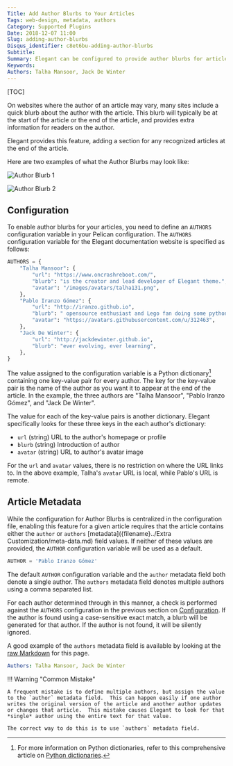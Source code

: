```yaml
---
Title: Add Author Blurbs to Your Articles
Tags: web-design, metadata, authors
Category: Supported Plugins
Date: 2018-12-07 11:00
Slug: adding-author-blurbs
Disqus_identifier: c8et6bu-adding-author-blurbs
Subtitle:
Summary: Elegant can be configured to provide author blurbs for articles, relaying extra information on the authors of the articles.
Keywords:
Authors: Talha Mansoor, Jack De Winter
---
```


[TOC]

On websites where the author of an article may vary, many sites include a quick blurb about
the author with the article. This blurb will typically be at the start of the article or the
end of the article, and provides extra information for readers on the author.

Elegant provides
this feature, adding a section for any recognized articles at the end of the article.

Here are two examples of what the Author Blurbs may look like:

![Author Blurb 1]({static}/images/author-blurb.png)

![Author Blurb 2]({static}/images/author-blurb2.png)

## Configuration

To enable author blurbs for your articles, you need to define an `AUTHORS` configuration variable
in your Pelican configuration. The `AUTHORS` configuration variable for the Elegant
documentation website is specified as follows:

```python
AUTHORS = {
    "Talha Mansoor": {
        "url": "https://www.oncrashreboot.com/",
        "blurb": "is the creator and lead developer of Elegant theme.",
        "avatar": "/images/avatars/talha131.png",
    },
    "Pablo Iranzo Gómez": {
        "url": "http://iranzo.github.io",
        "blurb": " opensource enthusiast and Lego fan doing some python simple programs like @redken_bot in telegram, etc",
        "avatar": "https://avatars.githubusercontent.com/u/312463",
    },
    "Jack De Winter": {
        "url": "http://jackdewinter.github.io",
        "blurb": "ever evolving, ever learning",
    },
}
```

The value assigned to the configuration variable is a Python dictionary[^python-dictionary]
containing one key-value pair for every author. The key for the key-value pair is the name of
the author as you want it to appear at the end of the article. In the example, the three
authors are "Talha Mansoor", "Pablo Iranzo Gómez", and "Jack De Winter".

[^python-dictionary]: For more information on Python dictionaries, refer to this comprehensive article on [Python dictionaries](https://realpython.com/python-dicts/).

The value for each of the key-value pairs is another dictionary. Elegant specifically looks
for these three keys in the each author's dictionary:

- `url` (string) URL to the author's homepage or profile
- `blurb` (string) Introduction of author
- `avatar` (string) URL to author's avatar image

For the `url` and `avatar` values, there is no restriction on where the URL links to. In the
above example, Talha's `avatar` URL is local, while Pablo's URL is remote.

## Article Metadata

While the configuration for Author Blurbs is centralized in the configuration file, enabling
this feature for a given article requires that the article contains either the `author` or
`authors` [metadata]({filename}../Extra Customization/meta-data.md) field values. If neither
of these values are provided, the `AUTHOR` configuration variable will be used as a default.

```Python
AUTHOR = 'Pablo Iranzo Gómez'
```

The default `AUTHOR` configuration variable and the `author` metadata field both denote a
single author. The `authors` metadata field denotes multiple authors using a comma separated
list.

For each author determined through in this manner, a check is performed against the `AUTHORS`
configuration in the previous section on [Configuration](#Configuration). If the author is
found using a case-sensitive exact match, a blurb will be generated for that author. If the
author is not found, it will be silently ignored.

A good example of the `authors` metadata field is available by looking at the
[raw Markdown](https://raw.githubusercontent.com/Pelican-Elegant/elegant/master/documentation/content/Elegant%20-%20Pelican%20Theme/author-blurbs.md) for this page.

```yaml
Authors: Talha Mansoor, Jack De Winter
```

!!! Warning "Common Mistake"

    A frequent mistake is to define multiple authors, but assign the value to the `author` metadata field.  This can happen easily if one author writes the original version of the article and another author updates or changes that article.  This mistake causes Elegant to look for that *single* author using the entire text for that value.

    The correct way to do this is to use `authors` metadata field.
